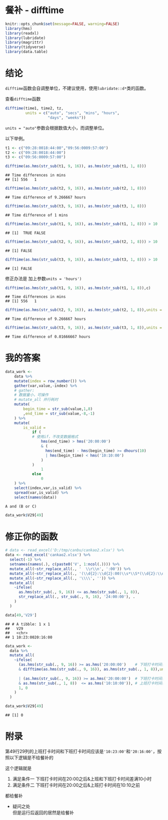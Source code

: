 餐补 - difftime
================

``` r
knitr::opts_chunk$set(message=FALSE, warning=FALSE)
library(hms)
library(readxl)
library(lubridate)
library(magrittr)
library(tidyverse)
library(data.table)
```

# 结论

`difftime`函数会自调整单位，不建议使用，使用`lubridate::d*`类的函数。

查看`difftime`函数

``` r
difftime(time1, time2, tz,
         units = c("auto", "secs", "mins", "hours",
                   "days", "weeks"))
```

`units = "auto"`参数会根据数值大小，而调整单位。

以下举例。

``` r
t1 <- c("09:28:0018:44:00","09:56:0009:57:00")
t2 <- c("09:28:0018:44:00")
t3 <- c("09:56:0009:57:00")
```

``` r
difftime(as.hms(str_sub(t1, 9, 16)), as.hms(str_sub(t1, 1, 8)))
```

    ## Time differences in mins
    ## [1] 556   1

``` r
difftime(as.hms(str_sub(t2, 9, 16)), as.hms(str_sub(t2, 1, 8)))
```

    ## Time difference of 9.266667 hours

``` r
difftime(as.hms(str_sub(t3, 9, 16)), as.hms(str_sub(t3, 1, 8)))
```

    ## Time difference of 1 mins

``` r
difftime(as.hms(str_sub(t1, 9, 16)), as.hms(str_sub(t1, 1, 8))) > 10
```

    ## [1]  TRUE FALSE

``` r
difftime(as.hms(str_sub(t2, 9, 16)), as.hms(str_sub(t2, 1, 8))) > 10
```

    ## [1] FALSE

``` r
difftime(as.hms(str_sub(t3, 9, 16)), as.hms(str_sub(t3, 1, 8))) > 10
```

    ## [1] FALSE

修正办法是 加上参数`units = 'hours')`

``` r
difftime(as.hms(str_sub(t1, 9, 16)), as.hms(str_sub(t1, 1, 8)),c)
```

    ## Time differences in mins
    ## [1] 556   1

``` r
difftime(as.hms(str_sub(t2, 9, 16)), as.hms(str_sub(t2, 1, 8)),units = 'hours')
```

    ## Time difference of 9.266667 hours

``` r
difftime(as.hms(str_sub(t3, 9, 16)), as.hms(str_sub(t3, 1, 8)),units = 'hours')
```

    ## Time difference of 0.01666667 hours

# 我的答案

``` r
data_work <- 
    data %>% 
    mutate(index = row_number()) %>% 
    gather(var,value,-index) %>% 
    # gather:
    # 数据量小，可操作
    # mutate_all 并行耗时
    mutate(
        begin_time = str_sub(value,1,8)
        ,end_time = str_sub(value,-8,-1)
    ) %>% 
    mutate(
        is_valid = 
            if (
            # 使用if，不改变数据格式
                hms(end_time) > hms('20:00:00')
                & (
                  hms(end_time) - hms(begin_time) >= dhours(10)
                  | hms(begin_time) < hms('10:10:00')
                )
            )
                1
            else 
                0
    ) %>% 
    select(index,var,is_valid) %>% 
    spread(var,is_valid) %>% 
    select(names(data))
```

`A and (B or C)`

``` r
data_work$V29[49]
```

# 修正你的函数

``` r
# data <- read_excel('D:/tmp/canbu/cankao2.xlsx') %>%
data <- read_excel('cankao2.xlsx') %>%
  select(-1) %>%
  setnames(names(.), c(paste0('V', 1:ncol(.)))) %>%
  mutate_all(~str_replace_all(., '  \\r\\n', ':00')) %>%
  mutate_all(~str_replace_all(., '(\\d{2}:\\d{2}:00)\\s*\\S*(\\d{2}:\\d{2})', '\\$1\\$2:00')) %>%
  mutate_all(~str_replace_all(., '\\\\', '')) %>%
  mutate_all(
    ~ifelse(
      as.hms(str_sub(., 9, 16)) <= as.hms(str_sub(., 1, 8)),
      str_replace_all(., str_sub(., 9, 16), '24:00:00'), .
    )
  )
```

``` r
data[49,'V29']
```

    ## # A tibble: 1 x 1
    ##   V29             
    ##   <chr>           
    ## 1 10:23:0020:16:00

``` r
data_work <- 
  data %>%
  mutate_all(
    ~ifelse(
      (as.hms(str_sub(., 9, 16)) >= as.hms('20:00:00')    # 下班打卡时间在 20:00 之后
      & difftime(as.hms(str_sub(., 9, 16)), as.hms(str_sub(., 1, 8)),unit = 'hours') >= 10) # 时间差 ≥10 小时
      
      | (as.hms(str_sub(., 9, 16)) >= as.hms('20:00:00')  # 下班打卡时间在 20:00 之后
      & as.hms(str_sub(., 1, 8))  <= as.hms('10:10:00')), # 上班打卡时间在 10:10 之前 
      1, 0
    )
  )

data_work$V29[49]
```

    ## [1] 0

# 附录

第49行29列的上班打卡时间和下班打卡时间应该是`'10:23:00'`和`'20:16:00'`，按照以下逻辑是不给餐补的

这个逻辑就是

1.  满足条件一 下班打卡时间在20:00之后&上班和下班打卡时间差满10小时
2.  满足条件二 下班打卡时间在20:00之后&上班打卡时间在10:10之前

都给餐补

  - 疑问之处  
    但是运行后返回的居然是给餐补
